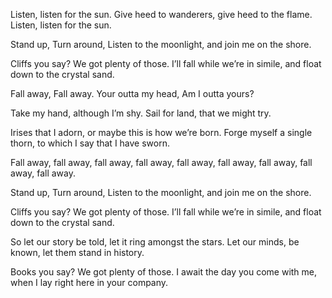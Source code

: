 Listen, listen for the sun.
Give heed to wanderers,
give heed to the flame.
Listen, listen for the sun.

Stand up,
Turn around,
Listen to the moonlight,
and join me on the shore.
  
Cliffs you say?
We got plenty of those.
I’ll fall while we’re in simile,
and float down to the crystal sand.

Fall away,
Fall away.
Your outta my head,
Am I outta yours?

Take my hand,
although I’m shy.
Sail for land,
that we might try.

Irises that I adorn,
or maybe this is how we’re born.
Forge myself a single thorn,
to which I say that I have sworn.

Fall away,
fall away,
fall away,
fall away,
fall away,
fall away,
fall away,
fall away,
fall away.

Stand up,
Turn around,
Listen to the moonlight,
and join me on the shore.

Cliffs you say?
We got plenty of those.
I’ll fall while we’re in simile,
and float down to the crystal sand.

So let our story be told,
let it ring amongst the stars.
Let our minds, be known,
let them stand in history.

Books you say?
We got plenty of those.
I await the day you come with me,
when I lay right here in your company.